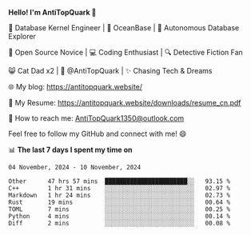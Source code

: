 
**Hello! I'm AntiTopQuark 👋**

🔧 Database Kernel Engineer | 🌊 OceanBase | 🤖 Autonomous Database Explorer

🌱 Open Source Novice | 💻 Coding Enthusiast | 🔍 Detective Fiction Fan

😸 Cat Dad x2 | 🎉 @AntiTopQuark | ✨ Chasing Tech & Dreams

🌐 My blog: https://antitopquark.website/

📄 My Resume: https://antitopquark.website/downloads/resume_cn.pdf

📧 How to reach me: AntiTopQuark1350@outlook.com

Feel free to follow my GitHub and connect with me! 😄

📊 **The last 7 days I spent my time on** 

<!--START_SECTION:waka-->
```text
04 November, 2024 - 10 November, 2024

Other      47 hrs 57 mins  ███████████████████████░░   93.15 % 
C++        1 hr 31 mins    ░░░░░░░░░░░░░░░░░░░░░░░░░   02.97 % 
Markdown   1 hr 24 mins    ░░░░░░░░░░░░░░░░░░░░░░░░░   02.73 % 
Rust       19 mins         ░░░░░░░░░░░░░░░░░░░░░░░░░   00.64 % 
TOML       7 mins          ░░░░░░░░░░░░░░░░░░░░░░░░░   00.25 % 
Python     4 mins          ░░░░░░░░░░░░░░░░░░░░░░░░░   00.14 % 
Diff       2 mins          ░░░░░░░░░░░░░░░░░░░░░░░░░   00.08 %
```
<!--END_SECTION:waka-->


